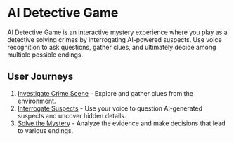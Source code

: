 # AI Detective Game

AI Detective Game is an interactive mystery experience where you play as a detective solving crimes by interrogating AI-powered suspects. Use voice recognition to ask questions, gather clues, and ultimately decide among multiple possible endings.

## User Journeys

1. [Investigate Crime Scene](docs/journeys/investigate-crime-scene.md) - Explore and gather clues from the environment.
2. [Interrogate Suspects](docs/journeys/interrogate-suspects.md) - Use your voice to question AI-generated suspects and uncover hidden details.
3. [Solve the Mystery](docs/journeys/solve-mystery.md) - Analyze the evidence and make decisions that lead to various endings.